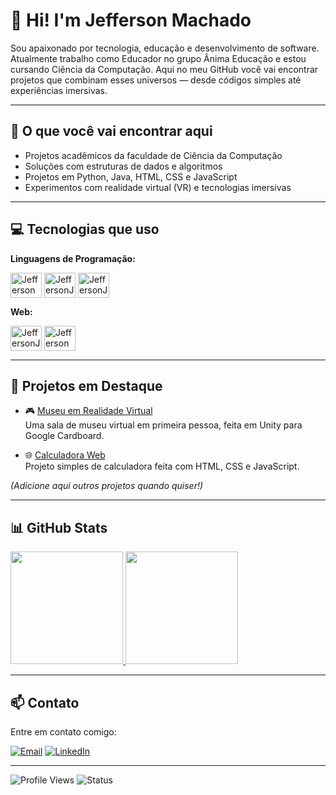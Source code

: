 # 👋 Hi! I'm Jefferson Machado

Sou apaixonado por tecnologia, educação e desenvolvimento de software. Atualmente trabalho como Educador no grupo Ânima Educação e estou cursando Ciência da Computação. Aqui no meu GitHub você vai encontrar projetos que combinam esses universos — desde códigos simples até experiências imersivas.

---

## 🚀 O que você vai encontrar aqui

- Projetos acadêmicos da faculdade de Ciência da Computação
- Soluções com estruturas de dados e algoritmos
- Projetos em Python, Java, HTML, CSS e JavaScript
- Experimentos com realidade virtual (VR) e tecnologias imersivas

---

## 💻 Tecnologias que uso

**Linguagens de Programação:**

<img align="center" alt="JeffersonPython" height="40" width="50" src="https://cdn.jsdelivr.net/gh/devicons/devicon/icons/python/python-original.svg"/>
<img align="center" alt="JeffersonJAVA" height="40" width="50" src="https://cdn.jsdelivr.net/gh/devicons/devicon/icons/java/java-original.svg"/>
<img align="center" alt="JeffersonJAVA" height="40" width="50" src="https://cdn.jsdelivr.net/gh/devicons/devicon/icons/javascript/javascript-plain.svg" />


**Web:**  

<img align="center" alt="JeffersonJAVA" height="40" width="50" src="https://cdn.jsdelivr.net/gh/devicons/devicon/icons/html5/html5-original-wordmark.svg" />
<img align="center" alt="JeffersonCSS" height="40" width="50" src="https://cdn.jsdelivr.net/gh/devicons/devicon/icons/css3/css3-original-wordmark.svg"/>

---

## 📌 Projetos em Destaque

- 🎮 [Museu em Realidade Virtual](https://github.com/seurepo)  
  Uma sala de museu virtual em primeira pessoa, feita em Unity para Google Cardboard.

- 🌐 [Calculadora Web](https://github.com/seurepo)  
  Projeto simples de calculadora feita com HTML, CSS e JavaScript.

*(Adicione aqui outros projetos quando quiser!)*

---

## 📊 GitHub Stats

<div>
  <a href="https://github.com/jeffersonmachado95">
    <img height="180em" src="https://github-readme-stats.vercel.app/api?username=jeffersonmachado95&show_icons=true&theme=dark&include_all_commits=true&count_private=true"/>
  </a>
  <a href="https://github.com/jeffersonmachado95">
    <img height="180em" src="https://github-readme-stats.vercel.app/api/top-langs/?username=jeffersonmachado95&layout=compact&langs_count=16&theme=dark"/>
  </a>
</div>

---

## 📫 Contato

Entre em contato comigo:

[![Email](https://img.shields.io/badge/Email-0078D4?style=for-the-badge&logo=microsoftoutlook&logoColor=white)](mailto:jeffersonhenrique_1995@outlook.com)
[![LinkedIn](https://img.shields.io/badge/LinkedIn-0A66C2?style=for-the-badge&logo=linkedin&logoColor=white)](https://www.linkedin.com/in/jefferson-machado-baa51a170/)

---

![Profile Views](https://komarev.com/ghpvc/?username=jeffersonmachado95&color=blue)
![Status](https://img.shields.io/badge/status-developer-green)



